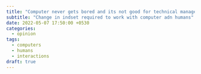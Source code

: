 ```yaml
---
title: "Computer never gets bored and its not good for technical managers"
subtitle: "Change in indset required to work with computer adn humans"
date: 2022-05-07 17:50:00 +0530
categories:
  - opinion
tags:
  - computers
  - humans
  - interactions
draft: true
---
```

